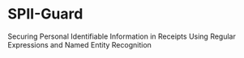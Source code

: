 # SPII-Guard
Securing Personal Identifiable Information in Receipts Using Regular Expressions and Named Entity Recognition
